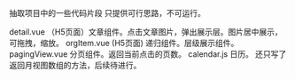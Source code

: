 抽取项目中的一些代码片段
只提供可行思路，不可运行。

detail.vue （H5页面）文章组件。点击文章图片，弹出展示层。图片居中展示，可拖拽，缩放。
orgItem.vue (H5页面) 递归组件。层级展示组件。
pagingView.vue 分页组件。返回当前点击的页数。
calendar.js 日历。 还只写了返回月视图数组的方法，后续待进行。